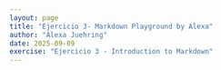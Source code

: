 ```yaml
---
layout: page
title: "Ejercicio 3- Markdown Playground by Alexa"
author: "Alexa Juehring"
date: 2025-09-09
exercise: "Ejercicio 3 - Introduction to Markdown"
---
```

